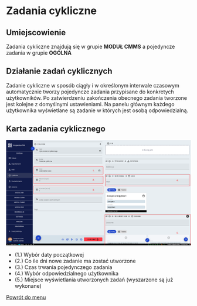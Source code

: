 # Zadania cykliczne
## Umiejscowienie
Zadania cykliczne znajdują się w grupie **MODUŁ CMMS** a pojedyncze zadania w grupie **OGÓLNA**

## Działanie zadań cyklicznych
Zadanie cykliczne w sposób ciągły i w określonym interwale czasowym automatycznie tworzy pojedyncze zadania przypisane do konkretych użytkowników. Po zatwierdzeniu zakończenia obecnego zadania tworzone jest kolejne z domyślnymi ustawieniami. Na panelu głównym każdego użytkownika wyświetlane są zadanie w których jest osobą odpowiedzialną. 

## Karta zadania cyklicznego
![Karta zadania cyklicznego](rec-task-pic.png)
* (1.) Wybór daty początkowej
* (2.) Co ile dni nowe zadanie ma zostać utworzone
* (3.) Czas trwania pojedynczego zadania
* (4.) Wybór odpowiedzialnego użytkownika
* (5.) Miejsce wyświetlania utworzonych zadań (wyszarzone są już wykonane)

[Powrót do menu](README.md)